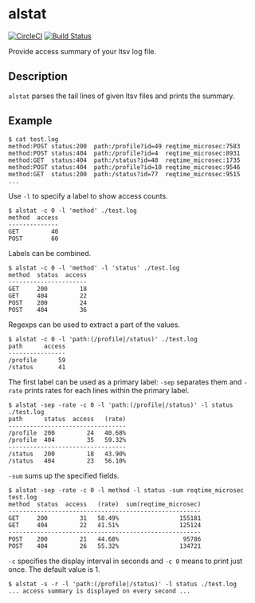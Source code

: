 # alstat

[![CircleCI](https://circleci.com/gh/krtx/alstat.svg?style=svg)](https://circleci.com/gh/krtx/alstat)
[![Build Status](http://localhost:8000/api/badges/krtx/alstat/status.svg)](http://localhost:8000/krtx/alstat)

Provide access summary of your ltsv log file.

## Description

`alstat` parses the tail lines of given ltsv files and prints the summary.

## Example

```
$ cat test.log
method:POST	status:200	path:/profile?id=49	reqtime_microsec:7583
method:POST	status:404	path:/profile?id=4	reqtime_microsec:8931
method:GET	status:404	path:/status?id=40	reqtime_microsec:1735
method:POST	status:404	path:/profile?id=10	reqtime_microsec:9546
method:GET	status:200	path:/status?id=77	reqtime_microsec:9515
...
```

Use `-l` to specify a label to show access counts.

```
$ alstat -c 0 -l 'method' ./test.log
method  access
--------------
GET         40
POST        60
```

Labels can be combined.

```
$ alstat -c 0 -l 'method' -l 'status' ./test.log
method  status  access
----------------------
GET     200         18
GET     404         22
POST    200         24
POST    404         36
```

Regexps can be used to extract a part of the values.

```
$ alstat -c 0 -l 'path:(/profile|/status)' ./test.log
path      access
----------------
/profile      59
/status       41
```

The first label can be used as a primary label: `-sep` separates them
and `-rate` prints rates for each lines within the primary label.

```
$ alstat -sep -rate -c 0 -l 'path:(/profile|/status)' -l status ./test.log
path      status  access   (rate)
---------------------------------
/profile  200         24   40.68%
/profile  404         35   59.32%
---------------------------------
/status   200         18   43.90%
/status   404         23   56.10%
```

`-sum` sums up the specified fields.

```
$ alstat -sep -rate -c 0 -l method -l status -sum reqtime_microsec test.log
method  status  access   (rate)  sum(reqtime_microsec)
------------------------------------------------------
GET     200         31   58.49%                 155181
GET     404         22   41.51%                 125124
------------------------------------------------------
POST    200         21   44.68%                  95786
POST    404         26   55.32%                 134721
```

`-c` specifies the display interval in seconds and `-c 0` means to print
just once.  The default value is 1.

```
$ alstat -s -r -l 'path:(/profile|/status)' -l status ./test.log
... access summary is displayed on every second ...
```
